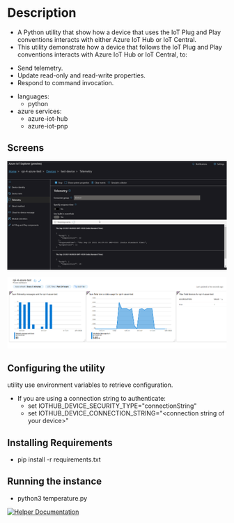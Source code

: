 # Description 
* A Python utility that show how a device that uses the IoT Plug and Play conventions interacts with either Azure IoT Hub or IoT Central.
* This utility demonstrate how a device that follows the IoT Plug and Play conventions interacts with Azure IoT Hub or IoT Central, to:

- Send telemetry.
- Update read-only and read-write properties.
- Respond to command invocation.

* languages:
  - python
* azure services:
  - azure-iot-hub
  - azure-iot-pnp

## Screens

![1 screen](/screenshots/1.ico) 

![2 screen](/screenshots/3.ico) 

## Configuring the utility

utility use environment variables to retrieve configuration.

* If you are using a connection string to authenticate:
  * set IOTHUB_DEVICE_SECURITY_TYPE="connectionString"
  * set IOTHUB_DEVICE_CONNECTION_STRING="\<connection string of your device\>"

## Installing Requirements
* pip install -r requirements.txt

## Running the instance
* python3 temperature.py

[![Helper Documentation](../../doc/images/docs-link-buttons/azure-documentation.svg)](https://docs.microsoft.com/azure/iot-develop/)

